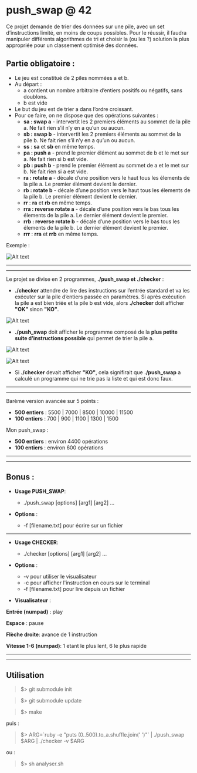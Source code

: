 # push_swap @ 42

Ce projet demande de trier des données sur une pile, avec un set d’instructions limité, en moins de coups possibles.
Pour le réussir, il faudra manipuler différents algorithmes de tri et choisir la (ou les ?) solution la plus appropriée pour un classement optimisé des données.

## Partie obligatoire :

* Le jeu est constitué de 2 piles nommées a et b.
* Au départ :
    - a contient un nombre arbitraire d’entiers positifs ou négatifs, sans doublons.
    - b est vide
* Le but du jeu est de trier a dans l’ordre croissant.
* Pour ce faire, on ne dispose que des opérations suivantes :
    - **sa : swap a** - intervertit les 2 premiers éléments au sommet de la pile a. Ne fait
      rien s’il n’y en a qu’un ou aucun.
    - **sb : swap b** - intervertit les 2 premiers éléments au sommet de la pile b. Ne fait
      rien s’il n’y en a qu’un ou aucun.
    - **ss** : **sa** et **sb** en même temps.
    - **pa : push a** - prend le premier élément au sommet de b et le met sur a. Ne fait
      rien si b est vide.
    - **pb : push b** - prend le premier élément au sommet de a et le met sur b. Ne fait
      rien si a est vide.
    - **ra : rotate a** - décale d’une position vers le haut tous les élements de la pile a.
      Le premier élément devient le dernier.
    - **rb : rotate b** - décale d’une position vers le haut tous les élements de la pile b.
      Le premier élément devient le dernier.
    - **rr** : **ra** et **rb** en même temps.
    - **rra : reverse rotate a** - décale d’une position vers le bas tous les élements de
      la pile a. Le dernier élément devient le premier.
    - **rrb : reverse rotate b** - décale d’une position vers le bas tous les élements de
      la pile b. Le dernier élément devient le premier.
    - **rrr** : **rra** et **rrb** en même temps.

Exemple :

![Alt text](https://image.ibb.co/b1gjMJ/example_ps.jpg)

---

---

Le projet se divise en 2 programmes, **./push_swap et ./checker** :

* **./checker** attendre de lire des instructions sur l’entrée standard et va les exécuter sur la pile d’entiers passée en paramètres. Si après exécution la pile a est bien triée et la pile b est vide, alors **./checker** doit afficher **"OK"** sinon **"KO"**.

![Alt text](https://image.ibb.co/k62Yyy/checker.png)

* **./push_swap**  doit afficher le programme composé de la **plus petite suite d’instructions possible** qui permet de trier la pile a.

![Alt text](https://image.ibb.co/cou7Qd/Untitled.png)

![Alt text](https://image.ibb.co/esbOWJ/Untitled.png)

* Si **./checker** devait afficher **"KO"**, cela signifirait que **./push_swap** a calculé un programme qui ne trie pas la liste et qui est donc faux.

---

---

Barème version avancée sur 5 points :

* **500 entiers** : 5500 | 7000 | 8500 | 10000 | 11500
* **100 entiers** : 700 | 900 | 1100 | 1300 | 1500

Mon push_swap :

* **500 entiers** : environ 4400 opérations
* **100 entiers** : environ 600 opérations

---

---

## Bonus :

* **Usage PUSH_SWAP**:
    - ./push_swap [options] [arg1] [arg2] ...

* **Options** :
    - -f [filename.txt] pour écrire sur un fichier

---

* **Usage CHECKER**:
    - ./checker [options] [arg1] [arg2] ...

* **Options** :
    - -v pour utiliser le visualisateur
    - -c pour afficher l'instruction en cours sur le terminal
    - -f [filename.txt] pour lire depuis un fichier

* **Visualisateur** :

**Entrée (numpad)** : play

**Espace** : pause

**Flèche droite**: avance de 1 instruction

**Vitesse 1-6 (numpad)**: 1 etant le plus lent, 6 le plus rapide

---

---

## Utilisation


> $> git submodule init

> $> git submodule update

> $> make

puis :

> $> ARG=\`ruby -e "puts (0..500).to_a.shuffle.join(' ')"\` | ./push_swap $ARG | ./checker -v $ARG

ou :

> $> sh analyser.sh